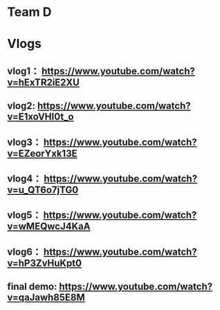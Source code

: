 # Team D
# Vlogs
## vlog1： https://www.youtube.com/watch?v=hExTR2iE2XU
## vlog2: https://www.youtube.com/watch?v=E1xoVHI0t_o
## vlog3： https://www.youtube.com/watch?v=EZeorYxk13E
## vlog4： https://www.youtube.com/watch?v=u_QT6o7jTG0
## vlog5： https://www.youtube.com/watch?v=wMEQwcJ4KaA
## vlog6： https://www.youtube.com/watch?v=hP3ZvHuKpt0
## final demo: https://www.youtube.com/watch?v=qaJawh85E8M
